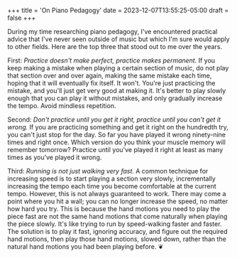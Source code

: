 +++
title = 'On Piano Pedagogy'
date = 2023-12-07T13:55:25-05:00
draft = false
+++

During my time researching piano pedagogy, I've encountered practical advice that I've never seen outside of music but which I'm sure would apply to other fields. Here are the top three that stood out to me over the years.

First: *Practice doesn't make perfect, practice makes permanent.* If you keep making a mistake when playing a certain section of music, do not play that section over and over again, making the same mistake each time, hoping that it will eventually fix itself. It won't. You're just practicing the mistake, and you'll just get very good at making it. It's better to play slowly enough that you can play it without mistakes, and only gradually increase the tempo. Avoid mindless repetition.

Second: *Don't practice until you get it right, practice until you can't get it wrong.* If you are practicing something and get it right on the hundredth try, you can't just stop for the day. So far you have played it wrong ninety-nine times and right once. Which version do you think your muscle memory will remember tomorrow? Practice until you've played it right at least as many times as you’ve played it wrong.

Third: *Running is not just walking very fast.* A common technique for increasing speed is to start playing a section very slowly, incrementally increasing the tempo each time you become comfortable at the current tempo. However, this is not always guaranteed to work. There may come a point where you hit a wall; you can no longer increase the speed, no matter how hard you try. This is because the hand motions you need to play the piece fast are not the same hand motions that come naturally when playing the piece slowly. It's like trying to run by speed-walking faster and faster. The solution is to play it fast, ignoring accuracy, and figure out the required hand motions, then play those hand motions, slowed down, rather than the natural hand motions you had been playing before. &#x2766;
